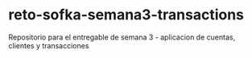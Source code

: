 # reto-sofka-semana3-transactions
Repositorio para el entregable de semana 3 - aplicacion de cuentas, clientes y transacciones
